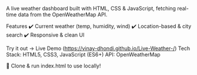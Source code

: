 A live weather dashboard built with HTML, CSS & JavaScript, fetching real-time data from the OpenWeatherMap API.

Features
✔️ Current weather (temp, humidity, wind)
✔️ Location-based & city search
✔️ Responsive & clean UI

Try it out → Live Demo (https://vinay-dhondi.github.io/Live-Weather-/)
Tech Stack: HTML5, CSS3, JavaScript (ES6+)
API: OpenWeatherMap

📌 Clone & run index.html to use locally!

